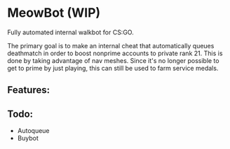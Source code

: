 # MeowBot (WIP)
Fully automated internal walkbot for CS:GO.

The primary goal is to make an internal cheat that automatically queues deathmatch in order to boost nonprime accounts to private rank 21. This is done by taking advantage of nav meshes.
Since it's no longer possible to get to prime by just playing, this can still be used to farm service medals.

## Features:

## Todo:
* Autoqueue
* Buybot
